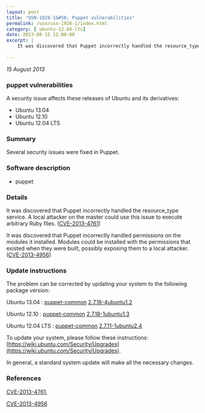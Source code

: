 ```yaml
---
layout: post
title: "USN-1928-1&#58; Puppet vulnerabilities"
permalink: /usn/usn-1928-1/index.html
category: [ ubuntu-12.04-lts]
date: 2013-08-15 12:00:00
excerpt: |
    It was discovered that Puppet incorrectly handled the resource_type service. A local attacker on the master could use this issue to execute arbitrary Ruby files. ([CVE-2013-4761](http://people.ubuntu.com/~ubuntu-security/cve/CVE-2013-4761))
    
--- 
```

 
 

*15 August 2013*

### puppet vulnerabilities

A security issue affects these releases of Ubuntu and its derivatives:

* Ubuntu 13.04
* Ubuntu 12.10
* Ubuntu 12.04 LTS

### Summary

Several security issues were fixed in Puppet. 

### Software description

* puppet 

### Details

It was discovered that Puppet incorrectly handled the resource_type service. A local attacker on the master could use this issue to execute arbitrary Ruby files. ([CVE-2013-4761](http://people.ubuntu.com/~ubuntu-security/cve/CVE-2013-4761))

It was discovered that Puppet incorrectly handled permissions on the modules it installed. Modules could be installed with the permissions that existed when they were built, possibly exposing them to a local attacker. ([CVE-2013-4956](http://people.ubuntu.com/~ubuntu-security/cve/CVE-2013-4956)) 

### Update instructions

The problem can be corrected by updating your system to the following package version:

Ubuntu 13.04
 : [puppet-common](https://launchpad.net/ubuntu/+source/puppet) <span> [2.7.18-4ubuntu1.2](https://launchpad.net/ubuntu/+source/puppet/2.7.18-4ubuntu1.2) </span> 

Ubuntu 12.10
 : [puppet-common](https://launchpad.net/ubuntu/+source/puppet) <span> [2.7.18-1ubuntu1.3](https://launchpad.net/ubuntu/+source/puppet/2.7.18-1ubuntu1.3) </span> 

Ubuntu 12.04 LTS
 : [puppet-common](https://launchpad.net/ubuntu/+source/puppet) <span> [2.7.11-1ubuntu2.4](https://launchpad.net/ubuntu/+source/puppet/2.7.11-1ubuntu2.4) </span> 

To update your system, please follow these instructions: [https://wiki.ubuntu.com/Security/Upgrades](https://wiki.ubuntu.com/Security/Upgrades).

In general, a standard system update will make all the necessary changes. 

### References

 
 [CVE-2013-4761](http://people.ubuntu.com/~ubuntu-security/cve/CVE-2013-4761), 

 [CVE-2013-4956](http://people.ubuntu.com/~ubuntu-security/cve/CVE-2013-4956)
 

